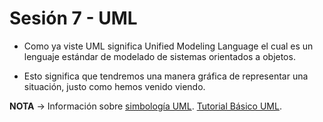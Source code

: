 # Sesión 7 - UML

* Como ya viste UML significa Unified Modeling Language el cual es un lenguaje estándar de modelado de sistemas orientados a objetos.

* Esto significa que tendremos una manera gráfica de representar una situación, justo como hemos venido viendo. 

**NOTA** &rarr; Información sobre [simbología UML](https://www.uml-diagrams.org/class-reference.html "simbología UML"). [Tutorial Básico UML](https://www.tutorialspoint.com/uml/uml_basic_notations.htm "Tutorial Básico UML").